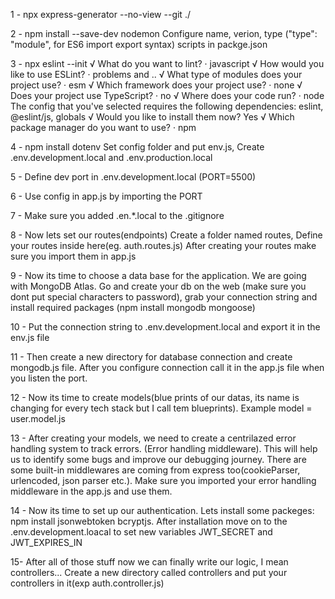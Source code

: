 1 - npx express-generator --no-view --git ./

2 - npm install --save-dev nodemon
    Configure name, verion, type ("type": "module", for ES6 import export syntax) scripts in packge.json

3 - npx eslint --init
    √ What do you want to lint? · javascript
    √ How would you like to use ESLint? · problems and ..
    √ What type of modules does your project use? · esm
    √ Which framework does your project use? · none
    √ Does your project use TypeScript? · no
    √ Where does your code run? · node
        The config that you've selected requires the following dependencies:  eslint, @eslint/js, globals
    √ Would you like to install them now? Yes
    √ Which package manager do you want to use? · npm

4 - npm install dotenv
    Set config folder and put env.js, 
    Create .env.development.local and .env.production.local

5 - Define dev port in .env.development.local (PORT=5500)

6 - Use config in app.js by importing the PORT

7 - Make sure you added .en.*.local to the .gitignore

8 - Now lets set our routes(endpoints)
    Create a folder named routes,
    Define your routes inside here(eg. auth.routes.js)
    After creating your routes make sure you import them in app.js

9 - Now its time to choose a data base for the application. We are going with MongoDB Atlas. Go and create your db on the web (make sure you dont put special characters to password), grab your connection string and install required packages (npm install mongodb mongoose)

10 - Put the connection string to .env.development.local and export it in the env.js file

11 - Then create a new directory for database connection and create mongodb.js file. After you configure connection call it in the app.js file when you listen the port.

12 - Now its time to create models(blue prints of our datas, its name is changing for every tech stack but I call tem blueprints). Example model = user.model.js 

13 - After creating your models, we need to create a centrilazed error handling system to track errors. (Error handling middleware). This will help us to identify some bugs and improve our debugging journey. There are some built-in middlewares are coming from express too(cookieParser, urlencoded, json parser etc.). Make sure you imported your error handling middleware in the app.js and use them.

14 - Now its time to set up our authentication. Lets install some packeges: npm install jsonwebtoken bcryptjs. After installation move on to the .env.development.loacal to set new variables JWT_SECRET and JWT_EXPIRES_IN

15- After all of those stuff now we can finally write our logic, I mean controllers... Create a new directory called controllers and put your controllers in it(exp auth.controller.js)



